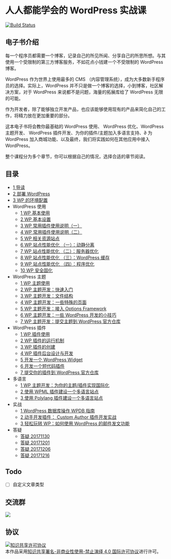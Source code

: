 # 人人都能学会的 WordPress 实战课

[![Build Status](https://travis-ci.com/bestony/EasyWordPressBook.svg?branch=master)](https://travis-ci.com/bestony/EasyWordPressBook)

## 电子书介绍

每一个程序员都需要一个博客，记录自己的所见所闻、分享自己的所思所想。与其使用一个受限制的第三方博客服务，不如花点小钱建一个不受限制的 WordPress 博客。

WordPress 作为世界上使用最多的 CMS （内容管理系统），成为大多数新手程序员的选择。实际上，WordPress 并不只是做一个博客的选择，小到博客，社区解决方案，对于 WordPress 来说都不是问题，海量的拓展库给了 WordPress 无限的可能。

作为开发者，除了能够独立开发产品，也应该能够使用现有的产品来简化自己的工作，将精力放在更加重要的部分。

这本电子书将会教你最基础的 WordPress 使用、 WordPress 优化、WordPress 主题开发、 WordPress 插件开发、为你的插件/主题加入多语言支持、∂ 为 WordPress 加入商城功能、以及最终，我们将实践如何在其他应用中接入 WordPress。

整个课程分为多个章节，你可以根据自己的情况，选择合适的章节阅读。

## 目录

- [1 导读](intro.md)
- [2 部署 WordPress](deployment.md)
- [3 WP 的环境配置](development-env.md)
- WordPress 使用
  - [1 WP 基本使用](basic-usage.md)
  - [2 WP 基本设置](basic-config.md)
  - [3 WP 常用插件使用说明（一）](basic-plugin-1.md)
  - [4 WP 常用插件使用说明（二）](basic-plugin-2.md)
  - [5 WP 相关资源站点](resources.md)
  - [6 WP 站点性能优化 （一）：动静分离](optimize-1.md)
  - [7 WP 站点性能优化 （二）：服务器优化](optimize-2.md)
  - [8 WP 站点性能优化 （三）：WordPress 缓存](optimize-3.md)
  - [9 WP 站点性能优化 （四）：程序优化](optimize-4.md)
  - [10 WP 安全固化](security.md)
- WordPress 主题
  - [1 WP 主题使用](theme/usage.md)
  - [2 WP 主题开发：快速入门](theme/intro.md)
  - [3 WP 主题开发：文件结构](theme/struct.md)
  - [4 WP 主题开发：一些特殊的页面](theme/custom-page.md)
  - [5 WP 主题开发：接入 Options Framework](theme/options-framework.md)
  - [6 WP 主题开发：一些 WordPress 开发的小技巧](theme/tips.md)
  - [7 WP 主题开发：提交主题到 WordPress 官方仓库](theme/uploads.md)
- WordPress 插件
  - [1 WP 插件使用](plugin/usage.md)
  - [2 WP 插件的运行机制](plugin/run.md)
  - [3 WP 插件的创建](plugin/create.md)
  - [4 WP 插件后台设计与开发](plugin/admin.md)
  - [5 开发一个 WordPress Widget](plugin/create-widget.md)
  - [6 开发一个短代码插件](plugin/create-shortcode.md)
  - [7 提交你的插件到 WordPress 官方仓库](plugin/uploads.md)
- 多语言
  - [1 WP 主题开发：为你的主题/插件实现国际化](i18n/theme.md)
  - [2 使用 WPML 插件建设一个多语言站点](i18n/wpml.md)
  - [3 使用 Polylang 插件建设一个多语言站点](i18n/polylang.md)
- 实战
  - [1 WordPress 数据库操作 WPDB 指南](opt/wpdb.md)
  - [2 动手开发插件： Custom Author 插件开发实战](opt/custom-author.md)
  - [3 轻松玩转 WP：如何使用 WordPress 的邮件发文功能](opt/sendmail.md)
- 答疑
  - [答疑 20171130](qa/20171130.md)
  - [答疑 20171201](qa/20171201.md)
  - [答疑 20171206](qa/20171206.md)
  - [答疑 20171216](qa/20171216.md)
## Todo
- [ ] 自定义文章类型

## 交流群

![](https://postimg.aliavv.com/201810/4oznt.jpg)

## 协议

<a rel="license" href="http://creativecommons.org/licenses/by-nc-nd/4.0/"><img alt="知识共享许可协议" style="border-width:0" src="https://i.creativecommons.org/l/by-nc-nd/4.0/88x31.png" /></a><br />本作品采用<a rel="license" href="http://creativecommons.org/licenses/by-nc-nd/4.0/">知识共享署名-非商业性使用-禁止演绎 4.0 国际许可协议</a>进行许可。

